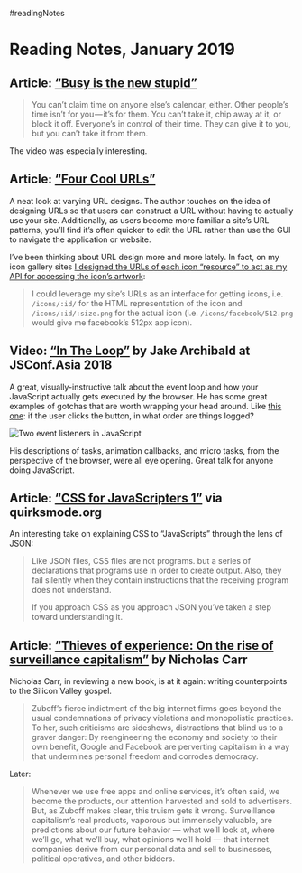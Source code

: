 #readingNotes

# Reading Notes, January 2019

## Article: [“Busy is the new stupid”](https://m.signalvnoise.com/busy-is-the-new-stupid/)

> You can’t claim time on anyone else’s calendar, either. Other people’s time isn’t for you — it’s for them. You can’t take it, chip away at it, or block it off. Everyone’s in control of their time. They can give it to you, but you can’t take it from them.

The video was especially interesting.

## Article: [“Four Cool URLs”](http://alexpounds.com/blog/2018/12/29/four-cool-urls)

A neat look at varying URL designs. The author touches on the idea of designing URLs so that users can construct a URL without having to actually use your site. Additionally, as users become more familiar a site’s URL patterns, you’ll find it’s often quicker to edit the URL rather than use the GUI to navigate the application or website.

I’ve been thinking about URL design more and more lately. In fact, on my icon gallery sites [I designed the URLs of each icon “resource” to act as my API for accessing the icon’s artwork](https://blog.jim-nielsen.com/2018/choosing-a-static-site-generator/):

> I could leverage my site’s URLs as an interface for getting icons, i.e. `/icons/:id/` for the HTML representation of the icon and `/icons/:id/:size.png` for the actual icon (i.e. `/icons/facebook/512.png` would give me facebook’s 512px app icon).

## Video: [“In The Loop”](https://www.youtube.com/watch?v=cCOL7MC4Pl0&t=1126s) by Jake Archibald at JSConf.Asia 2018

A great, visually-instructive talk about the event loop and how your JavaScript actually gets executed by the browser. He has some great examples of gotchas that are worth wrapping your head around. Like [this one](https://twitter.com/jaffathecake/status/954285104720957440): if the user clicks the button, in what order are things logged?

![Two event listeners in JavaScript](https://pbs.twimg.com/media/DT5MZL1X4AAR-O8.jpg)

His descriptions of tasks, animation callbacks, and micro tasks, from the perspective of the browser, were all eye opening. Great talk for anyone doing JavaScript.

## Article: [“CSS for JavaScripters 1”](https://www.quirksmode.org/blog/archives/2019/01/css_for_javascr.html) via quirksmode.org

An interesting take on explaining CSS to “JavaScripts” through the lens of JSON:

> Like JSON files, CSS files are not programs. but a series of declarations that programs use in order to create output. Also, they fail silently when they contain instructions that the receiving program does not understand.
> 
> If you approach CSS as you approach JSON you’ve taken a step toward understanding it.

## Article: [“Thieves of experience: On the rise of surveillance capitalism”](http://www.roughtype.com/?p=8608) by Nicholas Carr

Nicholas Carr, in reviewing a new book, is at it again: writing counterpoints to the Silicon Valley gospel.

> Zuboff’s fierce indictment of the big internet firms goes beyond the usual condemnations of privacy violations and monopolistic practices. To her, such criticisms are sideshows, distractions that blind us to a graver danger: By reengineering the economy and society to their own benefit, Google and Facebook are perverting capitalism in a way that undermines personal freedom and corrodes democracy.

Later:

> Whenever we use free apps and online services, it’s often said, we become the products, our attention harvested and sold to advertisers. But, as Zuboff makes clear, this truism gets it wrong. Surveillance capitalism’s real products, vaporous but immensely valuable, are predictions about our future behavior — what we’ll look at, where we’ll go, what we’ll buy, what opinions we’ll hold — that internet companies derive from our personal data and sell to businesses, political operatives, and other bidders. 
